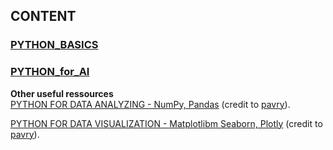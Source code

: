 ## CONTENT

### [PYTHON_BASICS](https://github.com/bautret/Tutorials/tree/main/Python/Python_Basics) <br />
### [PYTHON_for_AI](https://github.com/bautret/Tutorials/tree/main/Python/Python_for_AI) <br />

**Other useful ressources** <br />
[PYTHON FOR DATA ANALYZING - NumPy, Pandas](https://github.com/pavry/Cheat-Sheet-for-Data-Analysts/tree/master/Data%20Analyzing/Python) (credit to [pavry](https://github.com/pavry)).

[PYTHON FOR DATA VISUALIZATION - Matplotlibm Seaborn, Plotly](https://github.com/pavry/Cheat-Sheet-for-Data-Analysts/tree/master/Data%20Visualization/Python) (credit to [pavry](https://github.com/pavry)).
